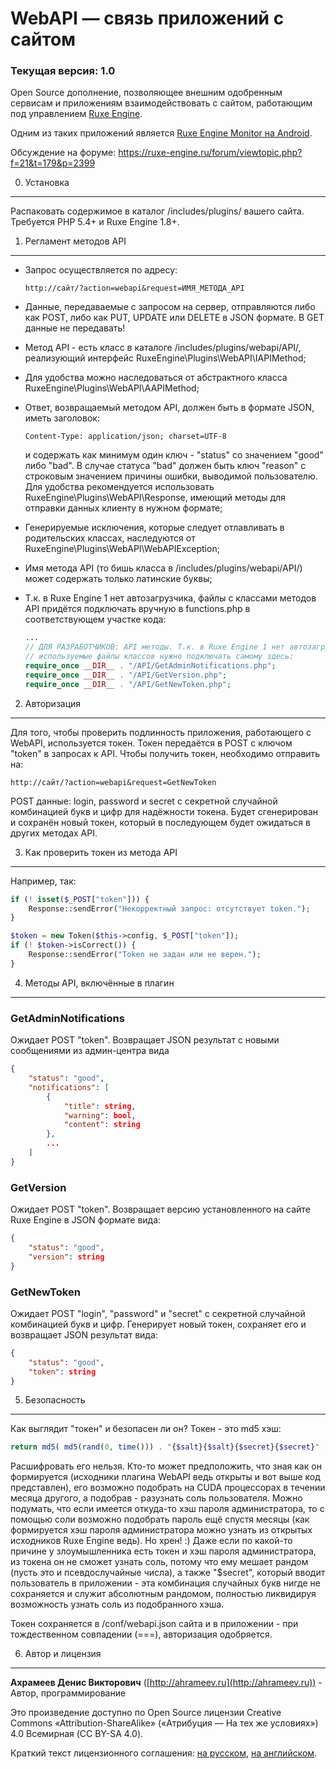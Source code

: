 WebAPI — связь приложений с сайтом
==================================

### Текущая версия: 1.0

Open Source дополнение, позволяющее внешним одобренным сервисам и приложениям взаимодействовать с сайтом, работающим под управлением [Ruxe Engine](http://ruxe-engine.ru).

Одним из таких приложений является [Ruxe Engine Monitor на Android](https://play.google.com/store/apps/details?id=ru.ahrameev.ruxeenginemonitor).

Обсуждение на форуме: https://ruxe-engine.ru/forum/viewtopic.php?f=21&t=179&p=2399


0. Установка
------------

Распаковать содержимое в каталог /includes/plugins/ вашего сайта. Требуется PHP 5.4+ и Ruxe Engine 1.8+. 


1. Регламент методов API
------------------------
-   Запрос осуществляется по адресу:
 
        http://сайт/?action=webapi&request=ИМЯ_МЕТОДА_API

-   Данные, передаваемые с запросом на сервер, отправляются либо как POST, либо как PUT, UPDATE или DELETE в JSON формате. В GET данные не передавать!
-   Метод API - есть класс в каталоге /includes/plugins/webapi/API/, реализующий интерфейс RuxeEngine\Plugins\WebAPI\IAPIMethod;
-   Для удобства можно наследоваться от абстрактного класса RuxeEngine\Plugins\WebAPI\AAPIMethod;
-   Ответ, возвращаемый методом API, должен быть в формате JSON, иметь заголовок:

        Content-Type: application/json; charset=UTF-8

    и содержать как минимум один ключ - "status" со значением "good" либо "bad". В случае статуса "bad" должен быть ключ "reason" с строковым значением причины ошибки, выводимой пользователю. 
    Для удобства рекомендуется использовать RuxeEngine\Plugins\WebAPI\Response, имеющий методы для отправки данных клиенту в нужном формате; 
-   Генерируемые исключения, которые следует отлавливать в родительских классах, наследуются от RuxeEngine\Plugins\WebAPI\WebAPIException;
-   Имя метода API (то бишь класса в /includes/plugins/webapi/API/) может содержать только латинские буквы;
-   Т.к. в Ruxe Engine 1 нет автозагрузчика, файлы с классами методов API придётся подключать вручную в functions.php в соответствующем участке кода:
    
    ```php
    ...
    // ДЛЯ РАЗРАБОТЧИКОВ: API методы. Т.к. в Ruxe Engine 1 нет автозагрузчика,
    // используемые файлы классов нужно подключать самому здесь:
    require_once __DIR__ . "/API/GetAdminNotifications.php";
    require_once __DIR__ . "/API/GetVersion.php";
    require_once __DIR__ . "/API/GetNewToken.php";
    ```


2. Авторизация
--------------
Для того, чтобы проверить подлинность приложения, работающего с WebAPI, используется токен. Токен передаётся в POST с ключом "token" в запросах к API. Чтобы получить токен, необходимо отправить на:

    http://сайт/?action=webapi&request=GetNewToken

POST данные: login, password и secret с секретной случайной комбинацией букв и цифр для надёжности токена. Будет сгенерирован и сохранён новый токен, который в последующем будет ожидаться в других методах API.


3. Как проверить токен из метода API
------------------------------------
Например, так:
```php
if (! isset($_POST["token"])) {
    Response::sendError("Некорректный запрос: отсутствует token.");
}

$token = new Token($this->config, $_POST["token"]);
if (! $token->isCorrect()) {
    Response::sendError("Token не задан или не верен.");
}
```


4. Методы API, включённые в плагин
----------------------------------
### GetAdminNotifications
Ожидает POST "token". Возвращает JSON результат с новыми сообщениями из админ-центра вида

```json
{
    "status": "good",
    "notifications": [
        {
            "title": string,
            "warning": bool,
            "content": string
        },
        ...
    ]
}
```


### GetVersion
Ожидает POST "token". Возвращает версию установленного на сайте Ruxe Engine в JSON формате вида:

```json
{
    "status": "good",
    "version": string
}
```


### GetNewToken
Ожидает POST "login", "password" и "secret" с секретной случайной комбинацией букв и цифр. Генерирует новый токен, сохраняет его и возвращает JSON результат вида:

```json
{
    "status": "good",
    "token": string
}
```


5. Безопасность
---------------
Как выглядит "токен" и безопасен ли он? Токен - это md5 хэш:

```php
return md5( md5(rand(0, time())) . "{$salt}{$salt}{$secret}{$secret}" );
```

Расшифровать его нельзя. Кто-то может предположить, что зная как он формируется (исходники плагина WebAPI ведь открыты и вот выше код представлен), его возможно подобрать на CUDA процессорах в течении месяца другого, а подобрав - разузнать соль пользователя. Можно подумать, что если имеется откуда-то хэш пароля администратора, то с помощью соли возможно подобрать пароль ещё спустя месяцы (как формируется хэш пароля администратора можно узнать из открытых исходников Ruxe Engine ведь). Но хрен! :) Даже если по какой-то причине у злоумышленника есть токен и хэш пароля администратора, из токена он не сможет узнать соль, потому что ему мешает рандом (пусть это и псевдослучайные числа), а также "$secret", который вводит пользователь в приложении - эта комбинация случайных букв нигде не сохраняется и служит абсолютным рандомом, полностью ликвидируя возможность узнать соль из подобранного хэша.

Токен сохраняется в /conf/webapi.json сайта и в приложении - при тождественном совпадении (===), авторизация одобряется.


6. Автор и лицензия
-------------------
**Ахрамеев Денис Викторович** ([http://ahrameev.ru](http://ahrameev.ru)) - Автор, программирование

Это произведение доступно по Open Source лицензии Creative Commons «Attribution-ShareAlike» («Атрибуция — На тех же условиях») 4.0 Всемирная (CC BY-SA 4.0).

Краткий текст лицензионного соглашения: [на русском](http://creativecommons.org/licenses/by-sa/4.0/deed.ru), [на английском](http://creativecommons.org/licenses/by-sa/4.0/deed.en).
